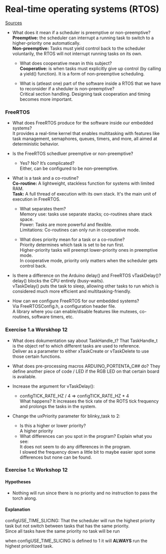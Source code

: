 # Real-time operating systems (RTOS)

[Sources](https://www.freertos.org/Documentation/02-Kernel/02-Kernel-features/00-Developer-docs)

* What does it mean if a scheduler is preemptive or non-preemptive?    
   **Preemptive:** the scheduler can interrupt a running task to switch to a higher-priority one automatically.  
   **Non-preemptive:** Tasks must yield control back to the scheduler voluntarily, the RTOS will not interrupt running tasks on its own.  

    * What does cooperative mean in this subject?    
      **Cooperative:** is when tasks must explicitly give up control (by calling a yield() function).   It is a form of non-preemptive scheduling.  

    * What is (atleast one) part of the software inside a RTOS that we have to reconsider if a sheduler is non-preemptive?  
      Critical section handling.   Designing task cooperation and timing becomes more important.  

### FreeRTOS
* What does FreeRTOS produce for the software inside our embedded systems?    
   It provides a real-time kernel that enables multitasking with features like task management, semaphores, queues, timers, and more, all aimed at deterministic behavior.  

* Is the FreeRTOS schedluer preemptive or non-preemptive?   
   * Yes? No? It’s complicated?   
      Either, can be configured to be non-preemptive.

* What is a task and a co-routine?   
   **Co-routine:** A lightweight, stackless function for systems with limited RAM.  
   **Task:** A full thread of execution with its own stack. It's the main unit of execution in FreeRTOS.

   * What separates them?  
      Memory use: tasks use separate stacks; co-routines share stack space.  
      Power: Tasks are more powerful and flexible.  
      Limitations: Co-routines can only run in cooperative mode.

   * What does priority mean for a task or a co-routine?  
      Priority determines which task is set to be run first.   
      Higher-priority tasks will preempt lower-priority ones in preemptive mode.  
      In cooperative mode, priority only matters when the scheduler gets control back.

* Is there a difference on the Arduino delay() and FreeRTOS vTaskDelay()?  
   delay() blocks the CPU entirely (busy-waits).    
   vTaskDelay() puts the task to sleep, allowing other tasks to run which is considered much more efficient and multitasking-friendly.

* How can we configure FreeRTOS for our embedded systems?     
   Via FreeRTOSConfig.h, a configuration header file.  
   A library where you can enable/disable features like mutexes, co-routines, software timers, etc.




### Exercise 1.a Worskhop 12

* What does dokumentation say about TaskHandle_t?
   That TaskHandle_t is the object ref to which different tasks are used to reference.  
   Deliver as a parameter to either xTaskCreate or vTaskDelete to use those certain functions.
* What does pre-processing macros ARDUINO_PORTENTA_C## do?
   They define another piece of code / LED if the RGB LED on that certain board is available.

* Increase the argument for vTaskDelay(): 
   * configTICK_RATE_HZ / 4 => configTICK_RATE_HZ * 4  
   What happens? It increases the tick rate of the ROTS tick frequency and prolongs the tasks in the system.

* Change the uxPriority parameter för blinky_task to 2: 
   * Is this a higher or lower priority?  
      A higher priority
   * What differences can you spot in the program? Explain what you see:  
      It does not seem to do any differences in the program.  
      I slowed the frequency down a little bit to maybe easier spot some differences but none can be found.

### Exercise 1.c Workshop 12

#### Hypotheses

* Nothing will run since there is no priority and no instruction to pass the torch along.

#### Explanation

configUSE_TIME_SLICING: That the scheduler will run the highest priority task but not switch between tasks that has the same priority.  
Since all tasks have the same priority no task will be run

when configUSE_TIME_SLICING is defined to 1 it will **ALWAYS** run the highest prioritized task.


